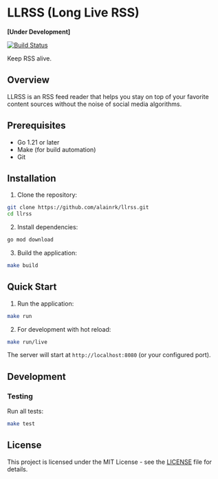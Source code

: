 # LLRSS (Long Live RSS)

**[Under Development]**

[![Build Status](https://github.com/alainrk/llrss/actions/workflows/main.yml/badge.svg)](https://github.com/alainrk/llrss/actions/workflows/main.yml)

Keep RSS alive.

## Overview

LLRSS is an RSS feed reader that helps you stay on top of your favorite content sources without the noise of social media algorithms.

## Prerequisites

- Go 1.21 or later
- Make (for build automation)
- Git

## Installation

1. Clone the repository:

```bash
git clone https://github.com/alainrk/llrss.git
cd llrss
```

2. Install dependencies:

```bash
go mod download
```

3. Build the application:

```bash
make build
```

## Quick Start

1. Run the application:

```bash
make run
```

2. For development with hot reload:

```bash
make run/live
```

The server will start at `http://localhost:8080` (or your configured port).

## Development

### Testing

Run all tests:

```bash
make test
```

## License

This project is licensed under the MIT License - see the [LICENSE](LICENSE) file for details.
